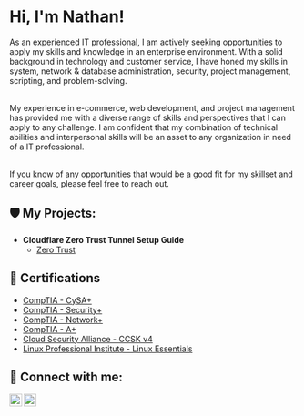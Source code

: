 <h1>Hi, I'm Nathan!</h1>
As an experienced IT professional, I am actively seeking opportunities to apply my skills and knowledge in an enterprise environment. With a solid background in technology and customer service, I have honed my skills in system, network & database administration, security, project management, scripting, and problem-solving.<br><br>

My experience in e-commerce, web development, and project management has provided me with a diverse range of skills and perspectives that I can apply to any challenge. I am confident that my combination of technical abilities and interpersonal skills will be an asset to any organization in need of a IT professional.<br><br>

If you know of any opportunities that would be a good fit for my skillset and career goals, please feel free to reach out.<br>


<h2>🛡️ My Projects:</h2>

- <b>Cloudflare Zero Trust Tunnel Setup Guide</b>
  - [Zero Trust](https://nathangisvold.com/zero-trust/)

<h2>📜 Certifications</h2>

- [CompTIA - CySA+](https://www.credly.com/users/nathaniel-gisvold/badges)
- [CompTIA - Security+](https://www.credly.com/users/nathaniel-gisvold/badges)
- [CompTIA - Network+](https://www.credly.com/users/nathaniel-gisvold/badges)
- [CompTIA - A+](https://www.credly.com/users/nathaniel-gisvold/badges)
- [Cloud Security Alliance - CCSK v4](https://www.credly.com/users/nathaniel-gisvold/badges)
- [Linux Professional Institute - Linux Essentials](https://lpi.org/v/LPI000572090/bdpb4nxjjk)

<h2> 🤖 Connect with me:</h2>

[<img align="left" alt="Nathan Gisvold | Twitter" width="22px" src="https://cdn.jsdelivr.net/npm/simple-icons@v3/icons/twitter.svg" />][twitter]
[<img align="left" alt="Nathan Gisvold | LinkedIn" width="22px" src="https://cdn.jsdelivr.net/npm/simple-icons@v3/icons/linkedin.svg" />][linkedin]

[twitter]: https://twitter.com/nathangisvold
[linkedin]: https://linkedin.com/in/nathangisvold

<!--
**ngisvold/ngisvold** is a ✨ _special_ ✨ repository because its `README.md` (this file) appears on your GitHub profile.

Here are some ideas to get you started:

- 🔭 I’m currently working on ...
- 🌱 I’m currently learning ...
- 👯 I’m looking to collaborate on ...
- 🤔 I’m looking for help with ...
- 💬 Ask me about ...
- 📫 How to reach me: ...
- 😄 Pronouns: ...
- ⚡ Fun fact: ...
-->
